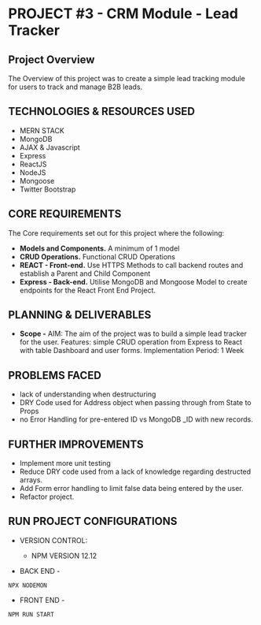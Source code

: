 # PROJECT #3 - CRM Module  - Lead Tracker

## Project Overview

The Overview of this project was to create a simple lead tracking module for users to track and manage B2B leads.

## TECHNOLOGIES & RESOURCES USED
* MERN STACK
* MongoDB
* AJAX & Javascript
* Express
* ReactJS
* NodeJS
* Mongoose
* Twitter Bootstrap

## CORE REQUIREMENTS
The Core requirements set out for this project where the following:

* **Models and Components.** A minimum of 1 model
* **CRUD Operations.** Functional CRUD Operations
* **REACT - Front-end.** Use HTTPS Methods to call backend routes and establish a Parent and Child Component
* **Express - Back-end.** Utilise MongoDB and Mongoose Model to create endpoints for the React Front End Project.

## PLANNING & DELIVERABLES
* **Scope -** 
AIM: The aim of the project was to build a simple lead tracker for the user.
Features: simple CRUD operation from Express to React with table Dashboard and user forms.
Implementation Period: 1 Week

## PROBLEMS FACED
* lack of understanding when destructuring
* DRY Code used for Address object when passing through from State to Props
* no Error Handling for pre-entered ID vs MongoDB _ID with new records.



## FURTHER IMPROVEMENTS
* Implement more unit testing
* Reduce DRY code used from a lack of knowledge regarding destructed arrays.
* Add Form error handling to limit false data being entered by the user.
* Refactor project.

## RUN PROJECT CONFIGURATIONS
- VERSION CONTROL:
    - NPM VERSION 12.12

 - BACK END - 
 ```
 NPX NODEMON
```

- FRONT END - 
 ```
 NPM RUN START
```